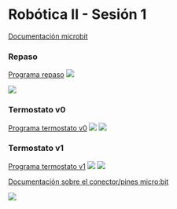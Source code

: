 # Robótica II - Sesión 1 

[Documentación microbit](https://tech.microbit.org/)

### Repaso

[Programa repaso](https://makecode.microbit.org/S89959-36298-48094-05368)
![](qr_programa_repaso.png)

![](ejemplo_repaso.png)
### Termostato v0

[Programa termostato v0](https://makecode.microbit.org/S10198-22052-63880-55740)
![](qr_programa_termostato_v0.png)
![](programa_termostato_v0.png)
### Termostato v1

[Programa termostato v1](https://makecode.microbit.org/S29325-64524-27271-16035)
![](qr_termostato_v1.png)
![](programa_termostato_v1.png)

[Documentación sobre el conector/pines micro:bit](https://tech.microbit.org/hardware/edgeconnector/)

![](conector_microbit_v2.png)